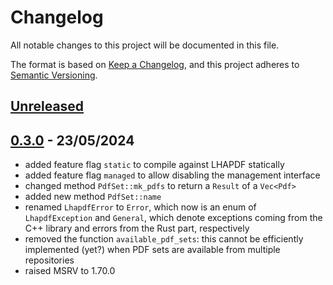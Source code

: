 # Changelog

All notable changes to this project will be documented in this file.

The format is based on [Keep a Changelog](https://keepachangelog.com/en/1.0.0/),
and this project adheres to [Semantic Versioning](https://semver.org/spec/v2.0.0.html).

## [Unreleased]

## [0.3.0] - 23/05/2024

- added feature flag `static` to compile against LHAPDF statically
- added feature flag `managed` to allow disabling the management interface
- changed method `PdfSet::mk_pdfs` to return a `Result` of a `Vec<Pdf>`
- added new method `PdfSet::name`
- renamed `LhapdfError` to `Error`, which now is an enum of `LhapdfException`
  and `General`, which denote exceptions coming from the C++ library and errors
  from the Rust part, respectively
- removed the function `available_pdf_sets`: this cannot be efficiently
  implemented (yet?) when PDF sets are available from multiple repositories
- raised MSRV to 1.70.0

[Unreleased]: https://github.com/cschwan/lhapdf/compare/v0.3.0...HEAD
[0.3.0]: https://github.com/cschwan/lhapdf/compare/v0.0.0...v0.3.0
